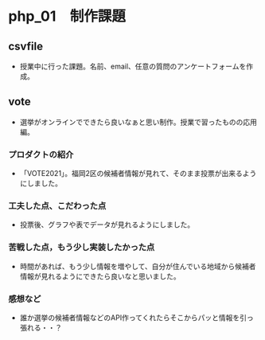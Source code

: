 # php_01　制作課題
## csvfile
- 授業中に行った課題。名前、email、任意の質問のアンケートフォームを作成。
## vote
- 選挙がオンラインでできたら良いなぁと思い制作。授業で習ったものの応用編。
### プロダクトの紹介
- 「VOTE2021」。福岡2区の候補者情報が見れて、そのまま投票が出来るようにしました。
### 工夫した点、こだわった点
- 投票後、グラフや表でデータが見れるようにしました。
### 苦戦した点，もう少し実装したかった点
- 時間があれば、もう少し情報を増やして、自分が住んでいる地域から候補者情報が見れるようにできたら良いなと思いました。
### 感想など
- 誰か選挙の候補者情報などのAPI作ってくれたらそこからパッと情報を引っ張れる・・？